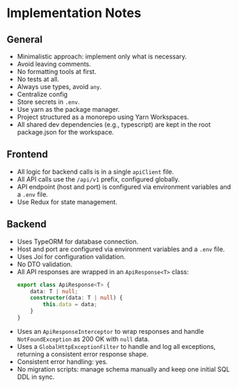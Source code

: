 # Implementation Notes

## General
- Minimalistic approach: implement only what is necessary.
- Avoid leaving comments.
- No formatting tools at first.
- No tests at all.
- Always use types, avoid `any`.
- Centralize config
- Store secrets in `.env`.
- Use yarn as the package manager.
- Project structured as a monorepo using Yarn Workspaces.
- All shared dev dependencies (e.g., typescript) are kept in the root package.json for the workspace.

## Frontend
- All logic for backend calls is in a single `apiClient` file.
- All API calls use the `/api/v1` prefix, configured globally.
- API endpoint (host and port) is configured via environment variables and a `.env` file.
- Use Redux for state management.

## Backend
- Uses TypeORM for database connection.
- Host and port are configured via environment variables and a `.env` file.
- Uses Joi for configuration validation.
- No DTO validation.
- All API responses are wrapped in an `ApiResponse<T>` class:
  ```typescript
  export class ApiResponse<T> {
      data: T | null;
      constructor(data: T | null) {
          this.data = data;
      }
  }
  ```
- Uses an `ApiResponseInterceptor` to wrap responses and handle `NotFoundException` as 200 OK with `null` data.
- Uses a `GlobalHttpExceptionFilter` to handle and log all exceptions, returning a consistent error response shape.
- Consistent error handling: yes.
- No migration scripts: manage schema manually and keep one initial SQL DDL in sync. 